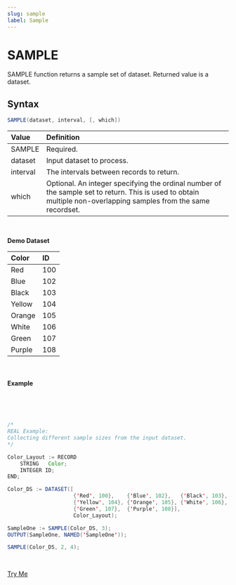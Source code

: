```yaml
---
slug: sample
label: Sample
---
```


# SAMPLE

SAMPLE function returns a sample set of dataset. Returned value is a dataset.

## Syntax

```java
SAMPLE(dataset, interval, [, which])
```

| Value    | Definition                                                                                                                                                       |
| :------- | :--------------------------------------------------------------------------------------------------------------------------------------------------------------- |
| SAMPLE   | Required.                                                                                                                                                        |
| dataset  | Input dataset to process.                                                                                                                                        |
| interval | The intervals between records to return.                                                                                                                         |
| which    | Optional. An integer specifying the ordinal number of the sample set to return. This is used to obtain multiple non-overlapping samples from the same recordset. |

 <br>

**Demo Dataset**

| Color  | ID  |
| :----- | :-- |
| Red    | 100 |
| Blue   | 102 |
| Black  | 103 |
| Yellow | 104 |
| Orange | 105 |
| White  | 106 |
| Green  | 107 |
| Purple | 108 |

<br>

#### Example

<br>
<pre id="SampleExp_1">

```java
/*
REAL Example:
Collecting different sample sizes from the input dataset.
*/

Color_Layout := RECORD
    STRING   Color;
    INTEGER ID;
END;

Color_DS := DATASET([
                     {'Red', 100},    {'Blue', 102},   {'Black', 103},
                     {'Yellow', 104}, {'Orange', 105}, {'White', 106},
                     {'Green', 107},  {'Purple', 108}],
                     Color_Layout);

SampleOne := SAMPLE(Color_DS, 3);
OUTPUT(SampleOne, NAMED('SampleOne'));

SAMPLE(Color_DS, 2, 4);
```

</pre>
<a class="trybutton" href="javascript:OpenECLEditor(['SampleExp_1'])"> Try Me </a>
